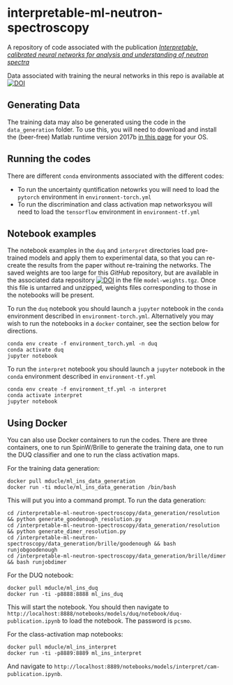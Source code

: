 # interpretable-ml-neutron-spectroscopy
A repository of code associated with the publication [_Interpretable, calibrated neural networks for analysis and understanding of neutron spectra_](https://arxiv.org/abs/2011.04584)

Data associated with training the neural networks in this repo is available at [![DOI](https://zenodo.org/badge/DOI/10.5281/zenodo.4270057.svg)](https://doi.org/10.5281/zenodo.4270057)
## Generating Data

The training data may also be generated using the code in the `data_generation` folder.
To use this, you will need to download and install the (beer-free) Matlab runtime version 2017b [in this page](https://www.mathworks.com/products/compiler/matlab-runtime.html) for your OS.

## Running the codes

There are different `conda` environments associated with the different codes:

* To run the uncertainty quntification netowrks you will need to load the `pytorch` environment in `environment-torch.yml`
* To run the discrimination and class activation map networksyou will need to load the `tensorflow` environment in `environment-tf.yml`

## Notebook examples

The notebook examples in the `duq` and `interpret` directories load pre-trained models and apply them to experimental data, so that you can re-create the results from the paper without re-training the networks. The saved weights are too large for this *GitHub* repository, but are available in the associated data repository [![DOI](https://zenodo.org/badge/DOI/10.5281/zenodo.4270057.svg)](https://doi.org/10.5281/zenodo.4270057) in the file `model-weights.tgz`. Once this file is untarred and unzipped, weights files corresponding to those in the notebooks will be present.   

To run the `duq` notebook you should launch a `jupyter` notebook in the `conda` environment described in `environment-torch.yml`. Alternatively you may wish to run the notebooks in a `docker` container, see the section below for directions.
```
conda env create -f environment_torch.yml -n duq
conda activate duq
jupyter notebook
```

To run the `interpret` notebook you should launch a `jupyter` notebook in the `conda` environment described in `environment-tf.yml`
```
conda env create -f environment_tf.yml -n interpret
conda activate interpret
jupyter notebook
```

## Using Docker

You can also use Docker containers to run the codes.
There are three containers, one to run SpinW/Brille to generate the training data,
one to run the DUQ classifier and one to run the class activation maps.

For the training data generation:

```
docker pull mducle/ml_ins_data_generation
docker run -ti mducle/ml_ins_data_generation /bin/bash
```

This will put you into a command prompt. To run the data generation:

```
cd /interpretable-ml-neutron-spectroscopy/data_generation/resolution && python generate_goodenough_resolution.py
cd /interpretable-ml-neutron-spectroscopy/data_generation/resolution && python generate_dimer_resolution.py
cd /interpretable-ml-neutron-spectroscopy/data_generation/brille/goodenough && bash runjobgoodenough
cd /interpretable-ml-neutron-spectroscopy/data_generation/brille/dimer && bash runjobdimer
```

For the DUQ notebook:

```
docker pull mducle/ml_ins_duq
docker run -ti -p8888:8888 ml_ins_duq 
```

This will start the notebook.
You should then navigate to `http://localhost:8888/notebooks/models/duq/notebook/duq-publication.ipynb` to load the notebook.
The password is `pcsmo`.

For the class-activation map notebooks:

```
docker pull mducle/ml_ins_interpret
docker run -ti -p8889:8889 ml_ins_interpret
```

And navigate to `http://localhost:8889/notebooks/models/interpret/cam-publication.ipynb`.
